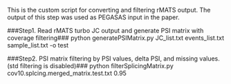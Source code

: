 This is the custom script for converting and filtering rMATS output. The output of this step was used as PEGASAS input in the paper.

###Step1. Read rMATS turbo JC output and generate PSI matrix with coverage filtering###
python generatePSIMatrix.py JC_list.txt events_list.txt sample_list.txt -o test

###Step2. PSI matrix filtering by PSI values, delta PSI, and missing values.(std filtering is disabled)###
python filterSplicingMatrix.py cov10.splcing.merged_matrix.test.txt 0.95

